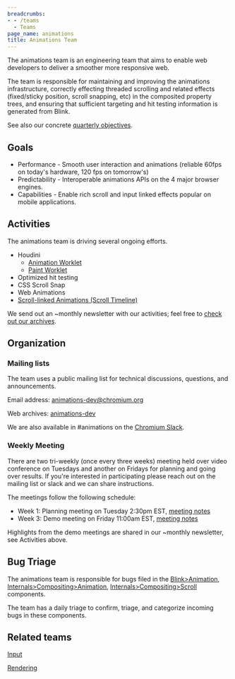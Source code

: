 ```yaml
---
breadcrumbs:
- - /teams
  - Teams
page_name: animations
title: Animations Team
---
```


The animations team is an engineering team that aims to enable web developers to
deliver a smoother more responsive web.

The team is responsible for maintaining and improving the animations
infrastructure, correctly effecting threaded scrolling and related effects
(fixed/sticky position, scroll snapping, etc) in the composited property trees,
and ensuring that sufficient targeting and hit testing information is generated
from Blink.

See also our concrete [quarterly
objectives](/teams/animations/animation-objectives).

## Goals

*   Performance - Smooth user interaction and animations (reliable 60fps
            on today's hardware, 120 fps on tomorrow's)
*   Predictability - Interoperable animations APIs on the 4 major
            browser engines.
*   Capabilities - Enable rich scroll and input linked effects popular
            on mobile applications.

## Activities

The animations team is driving several ongoing efforts.

*   Houdini
    *   [Animation Worklet](/teams/animations/animation-worklet)
    *   [Paint Worklet](/teams/animations/paint-worklet)
*   Optimized hit testing
*   CSS Scroll Snap
*   Web Animations
*   [Scroll-linked Animations (Scroll
            Timeline)](https://drafts.csswg.org/scroll-animations)

We send out an ~monthly newsletter with our activities; feel free to [check out
our archives](/teams/animations/highlights-archive).

## Organization

### Mailing lists

The team uses a public mailing list for technical discussions, questions, and
announcements.

Email address: [animations-dev@chromium.org](mailto:animations-dev@chromium.org)

Web archives:
[animations-dev](https://groups.google.com/a/chromium.org/forum/#!forum/animations-dev)

We are also available in #animations on the [Chromium
Slack](https://docs.google.com/document/d/1nCqDQEF2pW5cUMNBBZPP20DZ7TVCu58ylhCk_Q8LqU4/edit).

### Weekly Meeting

There are two tri-weekly (once every three weeks) meeting held over video
conference on Tuesdays and another on Fridays for planning and going over
results. If you're interested in participating please reach out on the mailing
list or slack and we can share instructions.

The meetings follow the following schedule:

*   Week 1: Planning meeting on Tuesday 2:30pm EST, [meeting
            notes](http://bit.ly/animations-team-planning)
*   Week 3: Demo meeting on Friday 11:00am EST, [meeting
            notes](https://docs.google.com/document/d/15SH-FgMd0jPtUcPs_3A_JI9sOwmA1JrEZOHvIM8wIm0/edit?usp=sharing)

Highlights from the demo meetings are shared in our ~monthly newsletter, see
Activities above.

## Bug Triage

The animations team is responsible for bugs filed in the
[Blink&gt;Animation](https://bugs.chromium.org/p/chromium/issues/list?can=2&q=component%3ABlink%3EAnimation+&colspec=ID+Pri+M+Stars+ReleaseBlock+Component+Status+Owner+Summary+OS+Modified&x=m&y=releaseblock&cells=ids),
[Internals&gt;Compositing&gt;Animation](https://bugs.chromium.org/p/chromium/issues/list?can=2&q=component%3AInternals%3ECompositing%3EAnimation&colspec=ID+Pri+M+Stars+ReleaseBlock+Component+Status+Owner+Summary+OS+Modified&x=m&y=releaseblock&cells=ids),
[Internals&gt;Compositing&gt;Scroll](https://bugs.chromium.org/p/chromium/issues/list?can=2&q=component%3AInternals%3ECompositing%3EScroll&colspec=ID+Pri+M+Stars+ReleaseBlock+Component+Status+Owner+Summary+OS+Modified&x=m&y=releaseblock&cells=ids)
components.

The team has a daily triage to confirm, triage, and categorize incoming bugs in
these components.

## Related teams

[Input](/teams/input-dev)

[Rendering](/teams/rendering)

